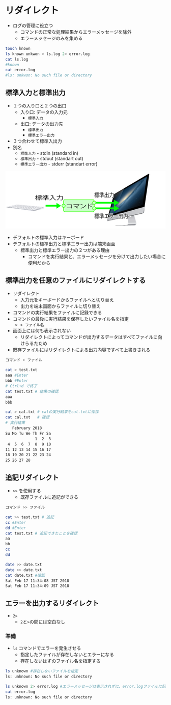 # リダイレクト

* ログの管理に役立つ
    * コマンドの正常な処理結果からエラーメッセージを除外
    * エラーメッセージのみを集める

```bash
touch known
ls known unkwon > ls.log 2> error.log
cat ls.log
#known
cat error.log
#ls: unkwon: No such file or directory
```

## 標準入力と標準出力

* １つの入り口と２つの出口
    * 入り口: データの入力元
        * `標準入力`
    * 出口: データの出力先
        * `標準出力`
        * `標準エラー出力`
* ３つ合わせて標準入出力
* 別名
    * `標準入力` - stdin (standard in)
    * `標準出力` - stdout (standart out)
    * `標準エラー出力` - stderr (standart error)

![redirect](./image/redirect.png)

* デフォルトの標準入力はキーボード
* デフォルトの標準出力と標準エラー出力は端末画面
    * 標準出力と標準エラー出力の２つがある理由
        * コマンドを実行結果と、エラーメッセージを分けて出力したい場合に便利だから

## 標準出力を任意のファイルにリダイレクトする

* リダイレクト
    * 入力元をキーボードからファイルへと切り替え
    * 出力を端末画面からファイルに切り替え
* コマンドの実行結果をファイルに記録できる
* コマンドの最後に実行結果を保存したいファイル名を指定
    * `> ファイル名` 
* 画面上には何も表示されない
    * リダイレクトによってコマンドが出力するデータはすべてファイルに向けらるたため
* 既存ファイルにはリダイレクトによる出力内容ですべて上書きされる

```bash
コマンド > ファイル
```

```bash
cat > test.txt
aaa #Enter
bbb #Enter
# Ctrl+d で終了
cat test.txt # 結果の確認
aaa
bbb
```

```bash
cal > cal.txt # calの実行結果をcal.txtに保存
cat cal.txt   # 確認
# 実行結果
   February 2018      
Su Mo Tu We Th Fr Sa  
             1  2  3  
 4  5  6  7  8  9 10  
11 12 13 14 15 16 17  
18 19 20 21 22 23 24  
25 26 27 28       
```

## 追記リダイレクト

* `>>` を使用する
    * 既存ファイルに追記ができる

```bash
コマンド >> ファイル
```

```bash
cat >> test.txt # 追記
cc #Enter
dd #Enter
cat test.txt # 追記できたことを確認
aa
bb
cc
dd
```

```bash
date >> date.txt
date >> date.txt
cat date.txt #確認
Sat Feb 17 11:34:08 JST 2018
Sat Feb 17 11:34:09 JST 2018
```

## エラーを出力するリダイレクト

* `2>`
    * `2`と`>`の間には空白なし

### 準備

* `ls` コマンドでエラーを発生させる
    * 指定したファイルが存在しないとエラーになる
    * 存在しないはずのファイル名を指定する
    
```bash
ls unknown #存在しないファイルを指定
ls: unknown: No such file or directory
```

```bash
ls unknown 2> error.log #エラーメッセージは表示されずに、error.logファイルに記録される
cat error.log 
ls: unknown: No such file or directory
```

